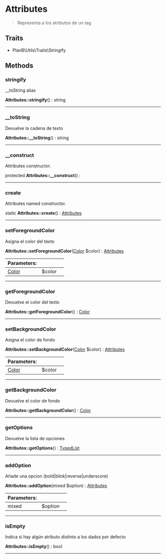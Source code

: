 
                                                                                                                                            
    
# Attributes


> Representa a los atributos de un tag
>
> 


## Traits
- PlanB\Utils\Traits\Stringify






## Methods

### stringify
__toString alias


**Attributes::stringify**() : string



---


### __toString
Devuelve la cadena de texto


**Attributes::__toString**() : string



---


### __construct
Attributes constructor.


protected **Attributes::__construct**() : 



---


### create
Attributes named constructor.


static **Attributes::create**() : [Attributes](../../../../Attributes.md)



---


### setForegroundColor
Asigna el color del texto


**Attributes::setForegroundColor**([Color](../../../../Color.md) $color) : [Attributes](../../../../Attributes.md)


|Parameters: | | |
| --- | --- | --- |
|[Color](../../../../Color.md) |$color |  |

---


### getForegroundColor
Devuelve el color del texto


**Attributes::getForegroundColor**() : [Color](../../../../Color.md)



---


### setBackgroundColor
Asigna el color de fondo


**Attributes::setBackgroundColor**([Color](../../../../Color.md) $color) : [Attributes](../../../../Attributes.md)


|Parameters: | | |
| --- | --- | --- |
|[Color](../../../../Color.md) |$color |  |

---


### getBackgroundColor
Devuelve el color de fondo


**Attributes::getBackgroundColor**() : [Color](../../../../Color.md)



---


### getOptions
Devuelve la lista de opciones


**Attributes::getOptions**() : [TypedList](../../../../TypedList.md)



---


### addOption
Añade una opcion (bold|blink|reverse|underscore)


**Attributes::addOption**(mixed $option) : [Attributes](../../../../Attributes.md)


|Parameters: | | |
| --- | --- | --- |
|mixed |$option |  |

---


### isEmpty
Indica si hay algún atributo distinto a los dados por defecto


**Attributes::isEmpty**() : bool



---


                                                                                                                                                                                                                                                                                                                                                                                                            
    
                                                                                                                                                                                                                                                                             
                